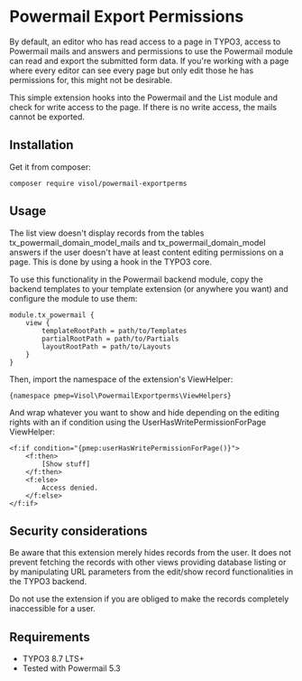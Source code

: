 Powermail Export Permissions
============================

By default, an editor who has read access to a page in TYPO3, access to Powermail mails and answers and permissions to
 use the Powermail module can read and export the submitted form data. If you're working with a page where every editor
 can see every page but only edit those he has permissions for, this might not be desirable.

This simple extension hooks into the Powermail and the List module and check for write access to the page. If there is
 no write access, the mails cannot be exported.

Installation
------------

Get it from composer:

    composer require visol/powermail-exportperms

Usage
-----

The list view doesn't display records from the tables tx_powermail_domain_model_mails and tx_powermail_domain_model answers
if the user doesn't have at least content editing permissions on a page. This is done by using a hook in the TYPO3 core.

To use this functionality in the Powermail backend module, copy the backend templates to your template extension (or anywhere you want)
and configure the module to use them:

	module.tx_powermail {
		view {
			templateRootPath = path/to/Templates
			partialRootPath = path/to/Partials
			layoutRootPath = path/to/Layouts
		}
	}

Then, import the namespace of the extension's ViewHelper:

    {namespace pmep=Visol\PowermailExportperms\ViewHelpers}

And wrap whatever you want to show and hide depending on the editing rights with an if condition using the UserHasWritePermissionForPage ViewHelper:

	<f:if condition="{pmep:userHasWritePermissionForPage()}">
		<f:then>
			[Show stuff]
		</f:then>
		<f:else>
			Access denied.
		</f:else>
	</f:if>


Security considerations
-----------------------

Be aware that this extension merely hides records from the user. It does not prevent fetching the records with other views
  providing database listing or by manipulating URL parameters from the edit/show record functionalities in the TYPO3 backend.

Do not use the extension if you are obliged to make the records completely inaccessible for a user.

Requirements
------------

* TYPO3 8.7 LTS+
* Tested with Powermail 5.3
